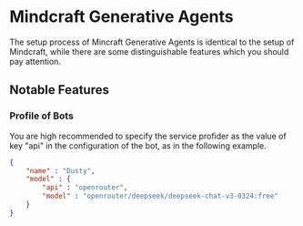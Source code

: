 # Mindcraft Generative Agents

The setup process of Mincraft Generative Agents is identical to the setup of Mindcraft, while
there are some distinguishable features which you should pay attention.

## Notable Features 

### Profile of Bots
You are high recommended to specify the service profider as the value of key "api" in the configuration of the bot, 
as in the following example. 
```json
{
    "name" : "Dusty", 
    "model" : {
        "api" : "openrouter", 
        "model" : "openrouter/deepseek/deepseek-chat-v3-0324:free"
    }
}
```